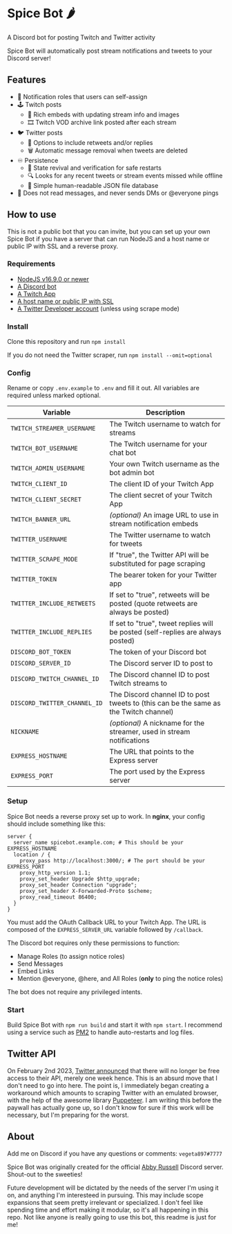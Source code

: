 # Spice Bot 🌶️

A Discord bot for posting Twitch and Twitter activity

Spice Bot will automatically post stream notifications and tweets to your Discord server!

## Features

- 🔔 Notification roles that users can self-assign
- 🕹️ Twitch posts
  - 📰 Rich embeds with updating stream info and images
  - 🎞️ Twitch VOD archive link posted after each stream
- 🐦 Twitter posts
  - 💬 Options to include retweets and/or replies
  - 🗑️ Automatic message removal when tweets are deleted
- ♾️ Persistence
  - 🔄 State revival and verification for safe restarts
  - 🔍 Looks for any recent tweets or stream events missed while offline
  - 📝 Simple human-readable JSON file database
- 🙈 Does not read messages, and never sends DMs or @everyone pings

## How to use

This is not a public bot that you can invite, but you can set up your own Spice Bot if you have a server that can run NodeJS and a host name or public IP with SSL and a reverse proxy.

### Requirements

- [NodeJS v16.9.0 or newer](https://nodejs.org/)
- [A Discord bot](https://discordjs.guide/preparations/setting-up-a-bot-application.html)
- [A Twitch App](https://dev.twitch.tv/console/apps/create)
- [A host name or public IP with SSL](https://twurple.js.org/docs/getting-data/eventsub/listener-setup.html)
- [A Twitter Developer account](https://developer.twitter.com/en/apply-for-access) (unless using scrape mode)

### Install

Clone this repository and run `npm install`

If you do not need the Twitter scraper, run `npm install --omit=optional`

### Config

Rename or copy `.env.example` to `.env` and fill it out. All variables are required unless marked optional.

| Variable                     | Description                                                                           |
| ---------------------------- | ------------------------------------------------------------------------------------- |
| `TWITCH_STREAMER_USERNAME`   | The Twitch username to watch for streams                                              |
| `TWITCH_BOT_USERNAME`        | The Twitch username for your chat bot                                                 |
| `TWITCH_ADMIN_USERNAME`      | Your own Twitch username as the bot admin bot                                         |
| `TWITCH_CLIENT_ID`           | The client ID of your Twitch App                                                      |
| `TWITCH_CLIENT_SECRET`       | The client secret of your Twitch App                                                  |
| `TWITCH_BANNER_URL`          | _(optional)_ An image URL to use in stream notification embeds                        |
| `TWITTER_USERNAME`           | The Twitter username to watch for tweets                                              |
| `TWITTER_SCRAPE_MODE`        | If "true", the Twitter API will be substituted for page scraping                      |
| `TWITTER_TOKEN`              | The bearer token for your Twitter app                                                 |
| `TWITTER_INCLUDE_RETWEETS`   | If set to "true", retweets will be posted (quote retweets are always be posted)       |
| `TWITTER_INCLUDE_REPLIES`    | If set to "true", tweet replies will be posted (self-replies are always posted)       |
| `DISCORD_BOT_TOKEN`          | The token of your Discord bot                                                         |
| `DISCORD_SERVER_ID`          | The Discord server ID to post to                                                      |
| `DISCORD_TWITCH_CHANNEL_ID`  | The Discord channel ID to post Twitch streams to                                      |
| `DISCORD_TWITTER_CHANNEL_ID` | The Discord channel ID to post tweets to (this can be the same as the Twitch channel) |
| `NICKNAME`                   | _(optional)_ A nickname for the streamer, used in stream notifications                |
| `EXPRESS_HOSTNAME`           | The URL that points to the Express server                                             |
| `EXPRESS_PORT`               | The port used by the Express server                                                   |

### Setup

Spice Bot needs a reverse proxy set up to work. In **nginx**, your config should include something like this:

```nginx
server {
  server_name spicebot.example.com; # This should be your EXPRESS_HOSTNAME
  location / {
    proxy_pass http://localhost:3000/; # The port should be your EXPRESS_PORT
    proxy_http_version 1.1;
    proxy_set_header Upgrade $http_upgrade;
    proxy_set_header Connection "upgrade";
    proxy_set_header X-Forwarded-Proto $scheme;
    proxy_read_timeout 86400;
  }
}
```

You must add the OAuth Callback URL to your Twitch App. The URL is composed of the `EXPRESS_SERVER_URL` variable followed by `/callback`.

The Discord bot requires only these permissions to function:

- Manage Roles (to assign notice roles)
- Send Messages
- Embed Links
- Mention @everyone, @here, and All Roles (**only** to ping the notice roles)

The bot does not require any privileged intents.

### Start

Build Spice Bot with `npm run build` and start it with `npm start`. I recommend using a service such as [PM2](https://pm2.keymetrics.io/) to handle auto-restarts and log files.

## Twitter API

On February 2nd 2023, [Twitter announced](https://twitter.com/TwitterDev/status/1621026986784337922) that there will no longer be free access to their API, merely one week hence. This is an absurd move that I don't need to go into here. The point is, I immediately began creating a workaround which amounts to scraping Twitter with an emulated browser, with the help of the awesome library [Puppeteer](https://pptr.dev/). I am writing this before the paywall has actually gone up, so I don't know for sure if this work will be necessary, but I'm preparing for the worst.

## About

Add me on Discord if you have any questions or comments: `vegeta897#7777`

Spice Bot was originally created for the official [Abby Russell](https://www.abbyfrombrooklyn.com/) Discord server. Shout-out to the sweeties!

Future development will be dictated by the needs of the server I'm using it on, and anything I'm interesteed in pursuing. This may include scope expansions that seem pretty irrelevant or specialized. I don't feel like spending time and effort making it modular, so it's all happening in this repo. Not like anyone is really going to use this bot, this readme is just for me!
